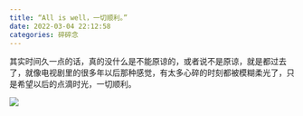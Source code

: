 ```yaml
---
title: “All is well，一切顺利。”
date: 2022-03-04 22:12:58
categories: 碎碎念
---
```


其实时间久一点的话，真的没什么是不能原谅的，或者说不是原谅，就是都过去了，就像电视剧里的很多年以后那种感觉，有太多心碎的时刻都被模糊柔光了，只是希望以后的点滴时光，一切顺利。

![](1.jpg)
